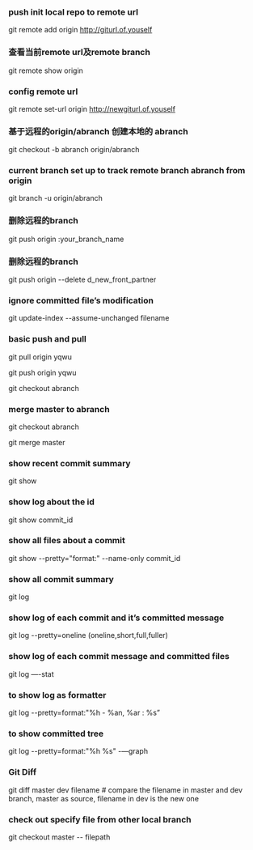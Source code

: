 ### push init local repo to remote url
git remote add origin http://giturl.of.youself  
### 查看当前remote url及remote branch
git remote show origin
### config remote url
git remote set-url origin http://newgiturl.of.youself
### 基于远程的origin/abranch 创建本地的 abranch
git checkout -b abranch origin/abranch  
### current branch set up to track remote branch abranch from origin
git branch -u origin/abranch
### 删除远程的branch
git push origin :your_branch_name 
### 删除远程的branch
git push origin --delete d_new_front_partner 
### ignore committed file’s modification
git update-index --assume-unchanged filename    
### basic push and pull
git pull origin yqwu   

git push origin yqwu

git checkout abranch
### merge master to abranch
git checkout abranch

git merge master  
### show recent commit summary
git show  
### show log about the id
git show commit_id  
### show all files about a commit
git show --pretty="format:" --name-only commit_id  
### show all commit summary
git log   
### show log of each commit and it’s committed message
git log --pretty=oneline  (oneline,short,full,fuller) 
### show log of each commit message and committed files
git log —-stat 
### to show log as formatter
git log --pretty=format:"%h - %an, %ar : %s” 
### to show committed tree
git log --pretty=format:"%h %s" -—graph 
### Git Diff
git diff master dev filename    # compare the filename in master and dev branch, master as source, filename in dev is the new one
### check out specify file from other local branch
git checkout master -- filepath

